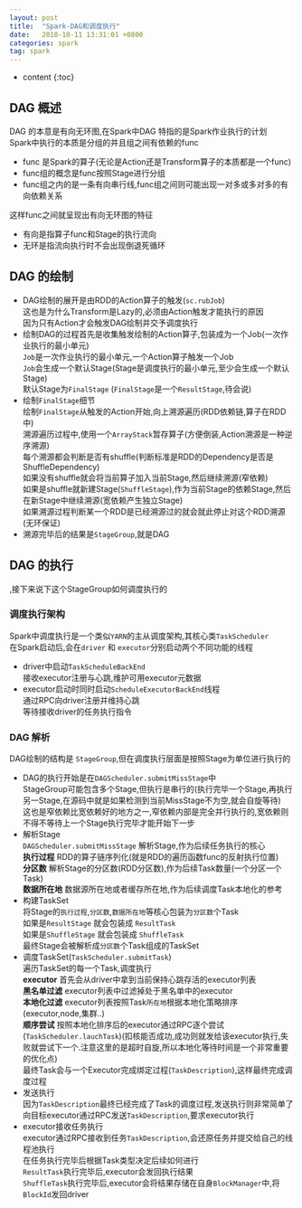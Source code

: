 ```yaml
---
layout: post
title:  "Spark-DAG和调度执行"
date:   2018-10-11 13:31:01 +0800
categories: spark
tag: spark
---
```


* content
{:toc}


## DAG 概述  

DAG 的本意是有向无环图,在Spark中DAG 特指的是Spark作业执行的计划  
Spark中执行的本质是分组的并且组之间有依赖的func  
* func 是Spark的算子(无论是Action还是Transform算子的本质都是一个func)  
* func组的概念是func按照Stage进行分组  
* func组之内的是一条有向串行线,func组之间则可能出现一对多或多对多的有向依赖关系  

这样func之间就呈现出有向无环图的特征  
* 有向是指算子func和Stage的执行流向  
* 无环是指流向执行时不会出现倒退死循环  

## DAG 的绘制  

* DAG绘制的展开是由RDD的Action算子的触发(`sc.rubJob`)  
这也是为什么Transform是Lazy的,必须由Action触发才能执行的原因  
因为只有Action才会触发DAG绘制并交予调度执行  
* 绘制DAG的过程首先是收集触发绘制的Action算子,包装成为一个Job(一次作业执行的最小单元)  
`Job`是一次作业执行的最小单元,一个Action算子触发一个Job  
`Job`会生成一个默认Stage(Stage是调度执行的最小单元,至少会生成一个默认Stage)  
默认Stage为`FinalStage` (`FinalStage`是一个`ResultStage`,待会说)  
* 绘制`FinalStage`细节  
绘制`FinalStage`从触发的Action开始,向上溯源遍历(RDD依赖链,算子在RDD中)  
溯源遍历过程中,使用一个`ArrayStack`暂存算子(方便倒装,Action溯源是一种逆序溯源)  
每个溯源都会判断是否有shuffle(判断标准是RDD的Dependency是否是ShuffleDependency)  
如果没有shuffle就会将当前算子加入当前Stage,然后继续溯源(窄依赖)  
如果是shuffle就新建Stage(`ShuffleStage`),作为当前Stage的依赖Stage,然后在新Stage中继续溯源(宽依赖产生独立Stage)  
如果溯源过程判断某一个RDD是已经溯源过的就会就此停止对这个RDD溯源(无环保证)  
* 溯源完毕后的结果是`StageGroup`,就是DAG  

## DAG 的执行

,接下来说下这个StageGroup如何调度执行的  

### 调度执行架构  

Spark中调度执行是一个类似`YARN`的主从调度架构,其核心类`TaskScheduler`  
在Spark启动后,会在`driver` 和 `executor`分别启动两个不同功能的线程  
* driver中启动`TaskScheduleBackEnd`  
接收executor注册与心跳,维护可用executor元数据   
* executor启动时同时启动`ScheduleExecutorBackEnd`线程  
通过RPC向driver注册并维持心跳  
等待接收driver的任务执行指令  

### DAG 解析  

DAG绘制的结构是 `StageGroup`,但在调度执行层面是按照Stage为单位进行执行的  

* DAG的执行开始是在`DAGScheduler.submitMissStage`中  
StageGroup可能包含多个Stage,但执行是串行的(执行完毕一个Stage,再执行另一Stage,在源码中就是如果检测到当前MissStage不为空,就会自旋等待)  
这也是窄依赖比宽依赖好的地方之一,窄依赖内部是完全并行执行的,宽依赖则不得不等待上一个Stage执行完毕才能开始下一步  
* 解析Stage  
`DAGScheduler.submitMissStage` 解析Stage,作为后续任务执行的核心  
**执行过程** RDD的算子链序列化(就是RDD的遍历函数func的反射执行位置)   
**分区数** 解析Stage的分区数(RDD分区数),作为后续Task数量(一个分区一个Task)  
**数据所在地** 数据源所在地或者缓存所在地,作为后续调度Task本地化的参考  
* 构建TaskSet  
将Stage的`执行过程`,`分区数`,`数据所在地`等核心包装为`分区数`个Task  
如果是`ResultStage` 就会包装成 `ResultTask`  
如果是`ShuffleStage` 就会包装成 `ShuffleTask`  
最终Stage会被解析成`分区数`个Task组成的TaskSet  
* 调度TaskSet(`TaskScheduler.submitTask`)  
遍历TaskSet的每一个Task,调度执行  
**executor** 首先会从driver中拿到当前保持心跳存活的executor列表  
**黑名单过滤** executor列表中过滤掉处于黑名单中的executor  
**本地化过滤** executor列表按照Task`所在地`根据本地化策略排序(executor,node,集群..)   
**顺序尝试** 按照本地化排序后的executor通过RPC逐个尝试(`TaskScheduler.lauchTask`)(扣核能否成功,成功则就发给该executor执行,失败就尝试下一个.注意这里的是超时自旋,所以本地化等待时间是一个非常重要的优化点)  
最终Task会与一个Executor完成绑定过程(`TaskDescription`),这样最终完成调度过程  
* 发送执行  
因为`TaskDescription`最终已经完成了Task的调度过程,发送执行则非常简单了  
向目标executor通过RPC发送`TaskDescription`,要求executor执行  
* executor接收任务执行  
executor通过RPC接收到任务`TaskDescription`,会还原任务并提交给自己的线程池执行  
在任务执行完毕后根据Task类型决定后续如何进行  
`ResultTask`执行完毕后,executor会发回执行结果  
`ShuffleTask`执行完毕后,executor会将结果存储在自身`BlockManager`中,将`BlockId`发回driver
